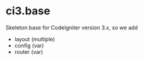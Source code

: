 # ci3.base
Skeleton base for CodeIgniter version 3.x, so we add
* layout (multiple)
* config (var)
* router (var)

